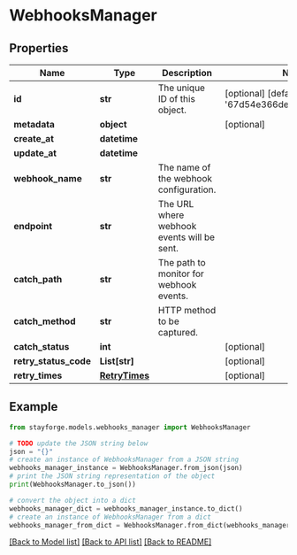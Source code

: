 # WebhooksManager


## Properties

Name | Type | Description | Notes
------------ | ------------- | ------------- | -------------
**id** | **str** | The unique ID of this object. | [optional] [default to '67d54e366debe848decb7b9e']
**metadata** | **object** |  | [optional] 
**create_at** | **datetime** |  | 
**update_at** | **datetime** |  | 
**webhook_name** | **str** | The name of the webhook configuration. | 
**endpoint** | **str** | The URL where webhook events will be sent. | 
**catch_path** | **str** | The path to monitor for webhook events. | 
**catch_method** | **str** | HTTP method to be captured. | 
**catch_status** | **int** |  | [optional] 
**retry_status_code** | **List[str]** |  | [optional] 
**retry_times** | [**RetryTimes**](RetryTimes.md) |  | [optional] 

## Example

```python
from stayforge.models.webhooks_manager import WebhooksManager

# TODO update the JSON string below
json = "{}"
# create an instance of WebhooksManager from a JSON string
webhooks_manager_instance = WebhooksManager.from_json(json)
# print the JSON string representation of the object
print(WebhooksManager.to_json())

# convert the object into a dict
webhooks_manager_dict = webhooks_manager_instance.to_dict()
# create an instance of WebhooksManager from a dict
webhooks_manager_from_dict = WebhooksManager.from_dict(webhooks_manager_dict)
```
[[Back to Model list]](../README.md#documentation-for-models) [[Back to API list]](../README.md#documentation-for-api-endpoints) [[Back to README]](../README.md)



